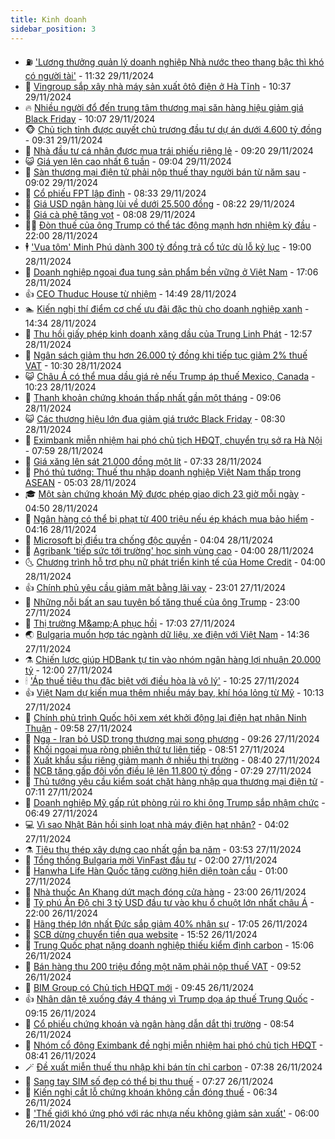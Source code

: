 ```yaml
---
title: Kinh doanh
sidebar_position: 3
---
```


<!-- vnexpress-kinh-doanh:START -->
- ⛽️ [&#39;Lương thưởng quản lý doanh nghiệp Nhà nước theo thang bậc thì khó có người tài&#39;](https://vnexpress.net/luong-thuong-quan-ly-doanh-nghiep-nha-nuoc-theo-thang-bac-thi-kho-co-nguoi-tai-4821989.html) - 11:32 29/11/2024
- 🐲 [Vingroup sắp xây nhà máy sản xuất ôtô điện ở Hà Tĩnh](https://vnexpress.net/vingroup-sap-xay-nha-may-san-xuat-oto-dien-o-ha-tinh-4822010.html) - 10:37 29/11/2024
- 🔥 [Nhiều người đổ đến trung tâm thương mại săn hàng hiệu giảm giá Black Friday](https://vnexpress.net/nhieu-nguoi-do-den-trung-tam-thuong-mai-san-hang-hieu-giam-gia-black-friday-4821964.html) - 10:07 29/11/2024
- 🐵 [Chủ tịch tỉnh được quyết chủ trương đầu tư dự án dưới 4.600 tỷ đồng](https://vnexpress.net/chu-tich-tinh-duoc-quyet-chu-truong-dau-tu-du-an-duoi-4-600-ty-dong-4821971.html) - 09:31 29/11/2024
- 🦅 [Nhà đầu tư cá nhân được mua trái phiếu riêng lẻ](https://vnexpress.net/nha-dau-tu-ca-nhan-duoc-mua-trai-phieu-rieng-le-4821979.html) - 09:20 29/11/2024
- 😺 [Giá yen lên cao nhất 6 tuần](https://vnexpress.net/gia-yen-len-cao-nhat-6-tuan-4821927.html) - 09:04 29/11/2024
- 🤩 [Sàn thương mại điện tử phải nộp thuế thay người bán từ năm sau](https://vnexpress.net/san-thuong-mai-dien-tu-phai-nop-thue-thay-nguoi-ban-tu-nam-sau-4821925.html) - 09:02 29/11/2024
- 🌮 [Cổ phiếu FPT lập đỉnh](https://vnexpress.net/chung-khoan-hom-nay-29-11-co-phieu-fpt-lap-dinh-moi-4821943.html) - 08:33 29/11/2024
- 🧰 [Giá USD ngân hàng lùi về dưới 25.500 đồng](https://vnexpress.net/gia-usd-ngan-hang-lui-ve-duoi-25-500-dong-4821920.html) - 08:22 29/11/2024
- 🤔 [Giá cà phê tăng vọt](https://vnexpress.net/gia-ca-phe-tang-vot-4821510.html) - 08:08 29/11/2024
- 🧑‍💻 [Đòn thuế của ông Trump có thể tác động mạnh hơn nhiệm kỳ đầu](https://vnexpress.net/don-thue-cua-ong-trump-co-the-tac-dong-manh-hon-nhiem-ky-dau-4821500.html) - 22:00 28/11/2024
- 🕴 [&#39;Vua tôm&#39; Minh Phú dành 300 tỷ đồng trả cổ tức dù lỗ kỷ lục](https://vnexpress.net/vua-tom-minh-phu-danh-300-ty-dong-tra-co-tuc-du-lo-ky-luc-4821604.html) - 19:00 28/11/2024
- 🦩 [Doanh nghiệp ngoại đua tung sản phẩm bền vững ở Việt Nam](https://vnexpress.net/doanh-nghiep-ngoai-dua-tung-san-pham-ben-vung-o-viet-nam-4821608.html) - 17:06 28/11/2024
- 👍 [CEO Thuduc House từ nhiệm](https://vnexpress.net/ceo-thuduc-house-tu-nhiem-4821663.html) - 14:49 28/11/2024
- 🏊 [Kiến nghị thí điểm cơ chế ưu đãi đặc thù cho doanh nghiệp xanh](https://vnexpress.net/kien-nghi-thi-diem-co-che-uu-dai-dac-thu-cho-doanh-nghiep-xanh-4821644.html) - 14:34 28/11/2024
- 🤡 [Thu hồi giấy phép kinh doanh xăng dầu của Trung Linh Phát](https://vnexpress.net/thu-hoi-giay-phep-kinh-doanh-xang-dau-cua-trung-linh-phat-4821645.html) - 12:57 28/11/2024
- 👀 [Ngân sách giảm thu hơn 26.000 tỷ đồng khi tiếp tục giảm 2% thuế VAT](https://vnexpress.net/ngan-sach-giam-thu-hon-26-000-ty-dong-khi-tiep-tuc-giam-2-thue-vat-4821578.html) - 10:30 28/11/2024
- 😺 [Châu Á có thể mua dầu giá rẻ nếu Trump áp thuế Mexico, Canada](https://vnexpress.net/chau-a-co-the-mua-dau-gia-re-neu-trump-ap-thue-mexico-canada-4821495.html) - 10:23 28/11/2024
- 🦣 [Thanh khoản chứng khoán thấp nhất gần một tháng](https://vnexpress.net/chung-khoan-hom-nay-28-11-dong-tien-than-trong-khi-vn-index-linh-xinh-4821537.html) - 09:06 28/11/2024
- 😺 [Các thương hiệu lớn đua giảm giá trước Black Friday](https://vnexpress.net/cac-thuong-hieu-lon-dua-giam-gia-truoc-black-friday-4821329.html) - 08:30 28/11/2024
- 💼 [Eximbank miễn nhiệm hai phó chủ tịch HĐQT, chuyển trụ sở ra Hà Nội](https://vnexpress.net/eximbank-mien-nhiem-hai-pho-chu-tich-hdqt-chuyen-tru-so-ra-ha-noi-4821492.html) - 07:59 28/11/2024
- 🤗 [Giá xăng lên sát 21.000 đồng một lít](https://vnexpress.net/gia-xang-moi-nhat-hom-nay-28-11-4821461.html) - 07:33 28/11/2024
- 👀 [Phó thủ tướng: Thuế thu nhập doanh nghiệp Việt Nam thấp trong ASEAN](https://vnexpress.net/pho-thu-tuong-thue-thu-nhap-doanh-nghiep-viet-nam-thap-trong-asean-4821369.html) - 05:03 28/11/2024
- 🎓 [Một sàn chứng khoán Mỹ được phép giao dịch 23 giờ mỗi ngày](https://vnexpress.net/mot-san-chung-khoan-my-duoc-phep-giao-dich-23-gio-moi-ngay-4821333.html) - 04:50 28/11/2024
- 🗽 [Ngân hàng có thể bị phạt từ 400 triệu nếu ép khách mua bảo hiểm](https://vnexpress.net/ep-mua-bao-hiem-kem-khoan-vay-co-the-bi-phat-it-nhat-400-trieu-dong-4821342.html) - 04:16 28/11/2024
- 🚀 [Microsoft bị điều tra chống độc quyền](https://vnexpress.net/microsoft-bi-dieu-tra-chong-doc-quyen-4821264.html) - 04:04 28/11/2024
- 🤗 [Agribank &#39;tiếp sức tới trường&#39; học sinh vùng cao](https://vnexpress.net/agribank-tiep-suc-toi-truong-hoc-sinh-vung-cao-4821318.html) - 04:00 28/11/2024
- 🌜 [Chương trình hỗ trợ phụ nữ phát triển kinh tế của Home Credit](https://vnexpress.net/chuong-trinh-ho-tro-phu-nu-phat-trien-kinh-te-cua-home-credit-4817558.html) - 04:00 28/11/2024
- 👍 [Chính phủ yêu cầu giảm mặt bằng lãi vay](https://vnexpress.net/ngan-hang-nha-nuoc-yeu-cau-on-dinh-lai-suat-huy-dong-4821191.html) - 23:01 27/11/2024
- 🤖 [Những nỗi bất an sau tuyên bố tăng thuế của ông Trump](https://vnexpress.net/nhung-noi-bat-an-sau-tuyen-bo-tang-thue-cua-ong-trump-4820982.html) - 23:00 27/11/2024
- 🫣 [Thị trường M&amp;amp;A phục hồi](https://vnexpress.net/thi-truong-m-a-phuc-hoi-4821017.html) - 17:03 27/11/2024
- 🌏 [Bulgaria muốn hợp tác ngành dữ liệu, xe điện với Việt Nam](https://vnexpress.net/bulgaria-muon-hop-tac-nganh-du-lieu-xe-dien-voi-viet-nam-4821163.html) - 14:36 27/11/2024
- ⚗️ [Chiến lược giúp HDBank tự tin vào nhóm ngân hàng lợi nhuận 20.000 tỷ](https://vnexpress.net/chien-luoc-giup-hdbank-tu-tin-vao-nhom-ngan-hang-loi-nhuan-20-000-ty-4821167.html) - 12:00 27/11/2024
- 🕯 [&#39;Áp thuế tiêu thụ đặc biệt với điều hòa là vô lý&#39;](https://vnexpress.net/ap-thue-tieu-thu-dac-biet-voi-dieu-hoa-la-vo-ly-4821094.html) - 10:25 27/11/2024
- 👍 [Việt Nam dự kiến mua thêm nhiều máy bay, khí hóa lỏng từ Mỹ](https://vnexpress.net/viet-nam-du-kien-mua-them-nhieu-may-bay-khi-hoa-long-tu-my-4821130.html) - 10:13 27/11/2024
- 🤠 [Chính phủ trình Quốc hội xem xét khởi động lại điện hạt nhân Ninh Thuận](https://vnexpress.net/chinh-phu-trinh-quoc-hoi-xem-xet-khoi-dong-lai-dien-hat-nhan-ninh-thuan-4821029.html) - 09:58 27/11/2024
- 🌊 [Nga - Iran bỏ USD trong thương mại song phương](https://vnexpress.net/nga-iran-bo-usd-trong-thuong-mai-song-phuong-4821099.html) - 09:26 27/11/2024
- 🌈 [Khối ngoại mua ròng phiên thứ tư liên tiếp](https://vnexpress.net/chung-khoan-hom-nay-27-11-khoi-ngoai-mua-rong-phien-thu-tu-lien-tiep-4821072.html) - 08:51 27/11/2024
- 🥳 [Xuất khẩu sầu riêng giảm mạnh ở nhiều thị trường](https://vnexpress.net/xuat-khau-sau-rieng-giam-manh-o-nhieu-thi-truong-4820991.html) - 08:40 27/11/2024
- 🐻 [NCB tăng gấp đôi vốn điều lệ lên 11.800 tỷ đồng](https://vnexpress.net/ncb-tang-gap-doi-von-dieu-le-len-11-800-ty-4820986.html) - 07:29 27/11/2024
- 💫 [Thủ tướng yêu cầu kiểm soát chặt hàng nhập qua thương mại điện tử](https://vnexpress.net/thu-tuong-yeu-cau-kiem-soat-chat-hang-nhap-qua-thuong-mai-dien-tu-4820954.html) - 07:11 27/11/2024
- 🤩 [Doanh nghiệp Mỹ gấp rút phòng rủi ro khi ông Trump sắp nhậm chức](https://vnexpress.net/doanh-nghiep-my-gap-rut-phong-rui-ro-khi-ong-trump-sap-nham-chuc-4820855.html) - 06:49 27/11/2024
- 💻 [Vì sao Nhật Bản hồi sinh loạt nhà máy điện hạt nhân?](https://vnexpress.net/vi-sao-nhat-ban-hoi-sinh-loat-nha-may-dien-hat-nhan-4820884.html) - 04:02 27/11/2024
- ⚗️ [Tiêu thụ thép xây dựng cao nhất gần ba năm](https://vnexpress.net/gia-thep-hom-nay-tieu-thu-thep-xay-dung-cao-nhat-gan-ba-nam-4820880.html) - 03:53 27/11/2024
- 🌈 [Tổng thống Bulgaria mời VinFast đầu tư](https://vnexpress.net/tong-thong-bulgaria-moi-vinfast-dau-tu-4820698.html) - 02:00 27/11/2024
- 🌝 [Hanwha Life Hàn Quốc tăng cường hiện diện toàn cầu](https://vnexpress.net/hanwha-life-han-quoc-tang-cuong-hien-dien-toan-cau-4820516.html) - 01:00 27/11/2024
- 🥸 [Nhà thuốc An Khang dứt mạch đóng cửa hàng](https://vnexpress.net/nha-thuoc-an-khang-dut-mach-dong-cua-hang-4820726.html) - 23:00 26/11/2024
- 🦆 [Tỷ phú Ấn Độ chi 3 tỷ USD đầu tư vào khu ổ chuột lớn nhất châu Á](https://vnexpress.net/ty-phu-an-do-chi-3-ty-usd-dau-tu-vao-khu-o-chuot-lon-nhat-chau-a-4820656.html) - 22:00 26/11/2024
- 🌋 [Hãng thép lớn nhất Đức sắp giảm 40% nhân sự](https://vnexpress.net/hang-thep-lon-nhat-duc-sap-giam-40-nhan-su-4820727.html) - 17:05 26/11/2024
- 🦍 [SCB dừng chuyển tiền qua website](https://vnexpress.net/scb-thu-hep-nhieu-dich-vu-4820738.html) - 15:52 26/11/2024
- 🤔 [Trung Quốc phạt nặng doanh nghiệp thiếu kiểm định carbon](https://vnexpress.net/trung-quoc-phat-nang-doanh-nghiep-thieu-kiem-dinh-carbon-4820710.html) - 15:06 26/11/2024
- 🧰 [Bán hàng thu 200 triệu đồng một năm phải nộp thuế VAT](https://vnexpress.net/ban-hang-thu-200-trieu-dong-mot-nam-phai-nop-thue-vat-4820640.html) - 09:52 26/11/2024
- 🌝 [BIM Group có Chủ tịch HĐQT mới](https://vnexpress.net/bim-group-co-chu-tich-hdqt-moi-4820645.html) - 09:45 26/11/2024
- 👍 [Nhân dân tệ xuống đáy 4 tháng vì Trump dọa áp thuế Trung Quốc](https://vnexpress.net/nhan-dan-te-xuong-day-4-thang-vi-trump-doa-ap-thue-trung-quoc-4820568.html) - 09:15 26/11/2024
- 🗽 [Cổ phiếu chứng khoán và ngân hàng dẫn dắt thị trường](https://vnexpress.net/chung-khoan-hom-nay-26-11-co-phieu-chung-khoan-va-ngan-hang-dan-dat-thi-truong-4820618.html) - 08:54 26/11/2024
- 🐎 [Nhóm cổ đông Eximbank đề nghị miễn nhiệm hai phó chủ tịch HĐQT](https://vnexpress.net/nhom-co-dong-eximbank-muon-thanh-loc-hoi-dong-quan-tri-4820501.html) - 08:41 26/11/2024
- 🪄 [Đề xuất miễn thuế thu nhập khi bán tín chỉ carbon](https://vnexpress.net/de-xuat-mien-thue-thu-nhap-khi-ban-tin-chi-carbon-4820541.html) - 07:38 26/11/2024
- 🎊 [Sang tay SIM số đẹp có thể bị thu thuế](https://vnexpress.net/sang-tay-sim-so-dep-co-the-bi-thu-thue-4820529.html) - 07:27 26/11/2024
- 🗽 [Kiến nghị cắt lỗ chứng khoán không cần đóng thuế](https://vnexpress.net/kien-nghi-cat-lo-chung-khoan-khong-can-dong-thue-4820520.html) - 06:34 26/11/2024
- 🦩 [&#39;Thế giới khó ứng phó với rác nhựa nếu không giảm sản xuất&#39;](https://vnexpress.net/the-gioi-kho-ung-pho-voi-rac-nhua-neu-khong-giam-san-xuat-4820452.html) - 06:00 26/11/2024<!-- vnexpress-kinh-doanh:END -->
